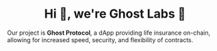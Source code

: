 <h1 align="center">Hi 👋, we're Ghost Labs 👻</h1>

Our project is **Ghost Protocol**, a dApp providing life insurance on-chain, allowing for increased speed, security, and flexibility of contracts. 


